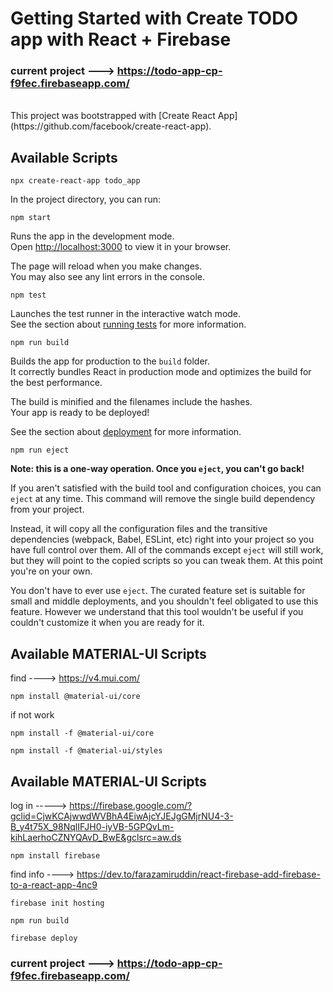 # Getting Started with Create TODO app with React + Firebase
### current project ---> https://todo-app-cp-f9fec.firebaseapp.com/
<br>
This project was bootstrapped with [Create React App](https://github.com/facebook/create-react-app).

## Available Scripts

```
npx create-react-app todo_app
```

In the project directory, you can run:
```
npm start
```

Runs the app in the development mode.\
Open [http://localhost:3000](http://localhost:3000) to view it in your browser.

The page will reload when you make changes.\
You may also see any lint errors in the console.
```
npm test
```

Launches the test runner in the interactive watch mode.\
See the section about [running tests](https://facebook.github.io/create-react-app/docs/running-tests) for more information.
```
npm run build
```

Builds the app for production to the `build` folder.\
It correctly bundles React in production mode and optimizes the build for the best performance.

The build is minified and the filenames include the hashes.\
Your app is ready to be deployed!

See the section about [deployment](https://facebook.github.io/create-react-app/docs/deployment) for more information.
```
npm run eject
```

**Note: this is a one-way operation. Once you `eject`, you can't go back!**

If you aren't satisfied with the build tool and configuration choices, you can `eject` at any time. This command will remove the single build dependency from your project.

Instead, it will copy all the configuration files and the transitive dependencies (webpack, Babel, ESLint, etc) right into your project so you have full control over them. All of the commands except `eject` will still work, but they will point to the copied scripts so you can tweak them. At this point you're on your own.

You don't have to ever use `eject`. The curated feature set is suitable for small and middle deployments, and you shouldn't feel obligated to use this feature. However we understand that this tool wouldn't be useful if you couldn't customize it when you are ready for it.

## Available MATERIAL-UI Scripts
find ----> https://v4.mui.com/

```
npm install @material-ui/core
```
if not work
```
npm install -f @material-ui/core
```
```
npm install -f @material-ui/styles
```
## Available MATERIAL-UI Scripts
log in -----> https://firebase.google.com/?gclid=CjwKCAjwwdWVBhA4EiwAjcYJEJgGMjrNU4-3-B_y4t75X_98NqlIFJH0-iyVB-5GPQvLm-kihLaerhoCZNYQAvD_BwE&gclsrc=aw.ds <br>
```
npm install firebase
```
find info ----> https://dev.to/farazamiruddin/react-firebase-add-firebase-to-a-react-app-4nc9
```
firebase init hosting
```
```
npm run build
```
```
firebase deploy
```
### current project ---> https://todo-app-cp-f9fec.firebaseapp.com/
